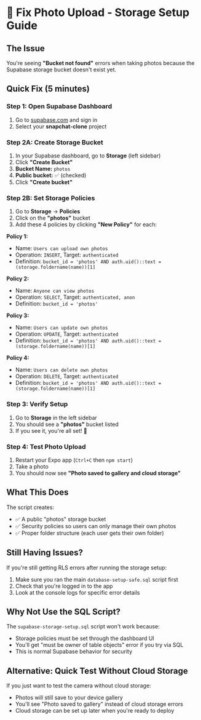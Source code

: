 # 📸 Fix Photo Upload - Storage Setup Guide

## The Issue
You're seeing **"Bucket not found"** errors when taking photos because the Supabase storage bucket doesn't exist yet.

## Quick Fix (5 minutes)

### Step 1: Open Supabase Dashboard
1. Go to [supabase.com](https://supabase.com) and sign in
2. Select your **snapchat-clone** project

### Step 2A: Create Storage Bucket
1. In your Supabase dashboard, go to **Storage** (left sidebar)
2. Click **"Create Bucket"**
3. **Bucket Name:** `photos`
4. **Public bucket:** ✅ (checked)
5. Click **"Create bucket"**

### Step 2B: Set Storage Policies
1. Go to **Storage** → **Policies**
2. Click on the **"photos"** bucket
3. Add these 4 policies by clicking **"New Policy"** for each:

**Policy 1:**
- Name: `Users can upload own photos`
- Operation: `INSERT`, Target: `authenticated`
- Definition: `bucket_id = 'photos' AND auth.uid()::text = (storage.foldername(name))[1]`

**Policy 2:**
- Name: `Anyone can view photos`  
- Operation: `SELECT`, Target: `authenticated, anon`
- Definition: `bucket_id = 'photos'`

**Policy 3:**
- Name: `Users can update own photos`
- Operation: `UPDATE`, Target: `authenticated`  
- Definition: `bucket_id = 'photos' AND auth.uid()::text = (storage.foldername(name))[1]`

**Policy 4:**
- Name: `Users can delete own photos`
- Operation: `DELETE`, Target: `authenticated`
- Definition: `bucket_id = 'photos' AND auth.uid()::text = (storage.foldername(name))[1]`

### Step 3: Verify Setup
1. Go to **Storage** in the left sidebar
2. You should see a **"photos"** bucket listed
3. If you see it, you're all set! 🎉

### Step 4: Test Photo Upload
1. Restart your Expo app (`Ctrl+C` then `npm start`)
2. Take a photo
3. You should now see **"Photo saved to gallery and cloud storage"**

## What This Does
The script creates:
- ✅ A public "photos" storage bucket
- ✅ Security policies so users can only manage their own photos
- ✅ Proper folder structure (each user gets their own folder)

## Still Having Issues?
If you're still getting RLS errors after running the storage setup:
1. Make sure you ran the main `database-setup-safe.sql` script first
2. Check that you're logged in to the app
3. Look at the console logs for specific error details

## Why Not Use the SQL Script?
The `supabase-storage-setup.sql` script won't work because:
- Storage policies must be set through the dashboard UI
- You'll get "must be owner of table objects" error if you try via SQL
- This is normal Supabase behavior for security

## Alternative: Quick Test Without Cloud Storage
If you just want to test the camera without cloud storage:
- Photos will still save to your device gallery  
- You'll see "Photo saved to gallery" instead of cloud storage errors
- Cloud storage can be set up later when you're ready to deploy 